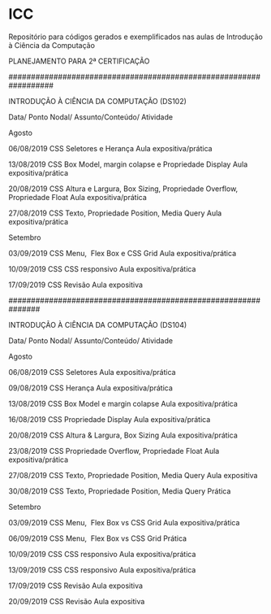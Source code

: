 ﻿# ICCRepositório para códigos gerados e exemplificados nas aulas de Introdução à Ciência da ComputaçãoPLANEJAMENTO PARA 2ª CERTIFICAÇÃO ##################################################################INTRODUÇÃO À CIÊNCIA DA COMPUTAÇÃO (DS102)Data/ Ponto Nodal/ Assunto/Conteúdo/ AtividadeAgosto06/08/2019CSSSeletores e HerançaAula expositiva/prática13/08/2019CSSBox Model, margin colapse e Propriedade DisplayAula expositiva/prática20/08/2019CSSAltura e Largura, Box Sizing, Propriedade Overflow, Propriedade FloatAula expositiva/prática27/08/2019CSSTexto, Propriedade Position, Media QueryAula expositiva/práticaSetembro03/09/2019CSSMenu,  Flex Box e CSS GridAula expositiva/prática10/09/2019CSSCSS responsivoAula expositiva/prática17/09/2019CSSRevisãoAula expositiva###############################################################INTRODUÇÃO À CIÊNCIA DA COMPUTAÇÃO (DS104)Data/ Ponto Nodal/ Assunto/Conteúdo/ AtividadeAgosto06/08/2019CSSSeletoresAula expositiva/prática09/08/2019CSSHerançaAula expositiva/prática13/08/2019CSSBox Model e  margin colapseAula expositiva/prática16/08/2019CSSPropriedade DisplayAula expositiva/prática20/08/2019CSSAltura & Largura, Box SizingAula expositiva/prática23/08/2019CSSPropriedade Overflow, Propriedade FloatAula expositiva/prática27/08/2019CSSTexto, Propriedade Position, Media QueryAula expositiva30/08/2019CSSTexto, Propriedade Position, Media Query PráticaSetembro03/09/2019CSSMenu,  Flex Box vs CSS GridAula expositiva/prática06/09/2019CSSMenu,  Flex Box vs CSS GridPrática10/09/2019CSSCSS responsivoAula expositiva/prática13/09/2019CSSCSS responsivo Aula expositiva/prática17/09/2019CSSRevisãoAula expositiva20/09/2019CSSRevisãoAula expositiva